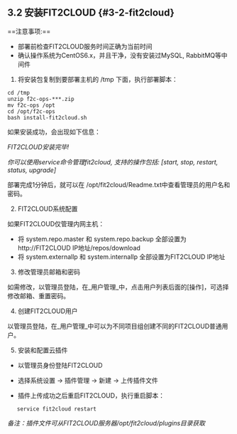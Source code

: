 ## **3.2 安装FIT2CLOUD** {#3-2-fit2cloud}

==注意事项:==

*   部署前检查FIT2CLOUD服务时间正确为当前时间
*   确认操作系统为CentOS6.x，并且干净，没有安装过MySQL, RabbitMQ等中间件

1) 将安装包复制到要部署主机的 /tmp 下面，执行部署脚本：

```
cd /tmp
unzip f2c-ops-***.zip
mv f2c-ops /opt
cd /opt/f2c-ops
bash install-fit2cloud.sh

```

如果安装成功，会出现如下信息：

_FIT2CLOUD安装完毕!_

_你可以使用service命令管理fit2cloud, 支持的操作包括: [start, stop, restart, status, upgrade]_

部署完成1分钟后，就可以在 /opt/fit2cloud/Readme.txt中查看管理员的用户名和密码。

2) FIT2CLOUD系统配置

如果FIT2CLOUD仅管理内网主机：
*   将 system.repo.master 和 system.repo.backup 全部设置为http://FIT2CLOUD IP地址/repos/download
*   将 system.externallp 和 system.internalIp 全部设置为FIT2CLOUD IP地址

3) 修改管理员邮箱和密码

如需修改，以管理员登陆，在_用户管理_中，点击用户列表后面的[操作]，可选择修改邮箱、重置密码。

4) 创建FIT2CLOUD用户

以管理员登陆，在_用户管理_中可以为不同项目组创建不同的FIT2CLOUD普通用户。

5) 安装和配置云插件

 *   以管理员身份登陆FIT2CLOUD
    
 *   选择系统设置 -&gt; 插件管理 -&gt; 新建 -&gt; 上传插件文件
 *   插件上传成功之后重启FIT2CLOUD，执行重启脚本：
 ```
    service fit2cloud restart
 
 ```
 
_备注：插件文件可从FIT2CLOUD服务器/opt/fit2cloud/plugins目录获取_
